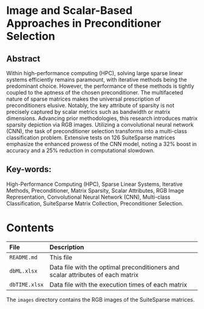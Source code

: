 # Image and Scalar-Based Approaches in Preconditioner Selection

## Abstract
Within high-performance computing (HPC), solving large sparse linear systems efficiently remains paramount, with iterative methods being the predominant choice. However, the performance of these methods is tightly coupled to the aptness of the chosen preconditioner. The multifaceted nature of sparse matrices makes the universal prescription of preconditioners elusive. Notably, the key attribute of sparsity is not precisely captured by scalar metrics such as bandwidth or matrix dimensions. Advancing prior methodologies, this research introduces matrix sparsity depiction via RGB images. Utilizing a convolutional neural network (CNN), the task of preconditioner selection transforms into a multi-class classification problem. Extensive tests on 126 SuiteSparse matrices emphasize the enhanced prowess of the CNN model, noting a 32\% boost in accuracy and a 25\% reduction in computational slowdown.

## Key-words: 
High-Performance Computing (HPC), Sparse Linear Systems, Iterative Methods, Preconditioner, Matrix Sparsity, Scalar Attributes, RGB Image Representation, Convolutional Neural Network (CNN), Multi-class Classification, SuiteSparse Matrix Collection, Preconditioner Selection.

# Contents

|File|Description|
|:---|:---|
|`README.md`|This file|
|`dbML.xlsx`|Data file with the optimal preconditioners and scalar attributes of each matrix|
|`dbTIME.xlsx`|Data file with the execution times of each matrix|

The `images` directory contains the RGB images of the SuiteSparse matrices.
